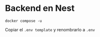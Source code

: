 
# Backend en Nest

```
docker compose -u
```

Copiar el ```.env template``` y renombrarlo a ```.env```